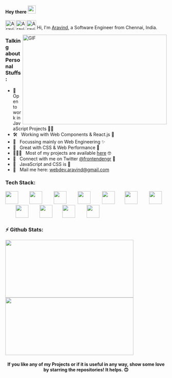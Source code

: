 #### Hey there <img src="https://media.giphy.com/media/hvRJCLFzcasrR4ia7z/giphy.gif" width="25px">

<a href="https://aravind.netlify.app/">
  <img align="left" alt="Aravind's Portfolio" width="30px" src="https://github.com/frontend-engineer/frontend-engineer/blob/main/assets/portfolio.png" />
</a>
<a href="https://twitter.com/frontendengr">
  <img align="left" alt="Aravind's Twitter" width="30px" src="https://github.com/frontend-engineer/frontend-engineer/blob/main/assets/twitter.png" />
</a>
<a href="https://www.linkedin.com/in/frontend-engineer/">
  <img align="left" alt="Aravind's LinkedIn" width="30px" src="https://github.com/frontend-engineer/frontend-engineer/blob/main/assets/linkedin.png" />
</a>

![]()
<br />

Hi, I'm [Aravind](https://aravind.netlify.app/), a Software Engineer from Chennai, India. 

  <img align="right" alt="GIF" src="https://github.com/frontend-engineer/frontend-engineer/blob/main/assets/workplace.gif?raw=true" width="450" height="280" />

### Talking about Personal Stuffs:

- 👯 &nbsp; Open to work in JavaScript Projects 🤞🏼
- 🛠 &nbsp; Working with Web Components & React.js 🤩
- 🎯 &nbsp; Focussing mainly on Web Engineering ✨
- 🚀 &nbsp; Great with CSS & Web Performance 🧐
- 👨🏻‍💻 &nbsp; Most of my projects are available [here](https://github.com/frontend-engineer?tab=repositories) 🤓
- 💬 &nbsp; Connect with me on Twitter [@frontendengr](https://twitter.com/frontendengr) 🤗
- 👾 &nbsp; JavaScript and CSS is 💛
- 📮 &nbsp; Mail me here: webdev.aravind@gmail.com

### Tech Stack:

<img src="https://github.com/frontend-engineer/frontend-engineer/blob/main/assets/html5-original.svg" width="40px">&nbsp;&nbsp;&nbsp;&nbsp;&nbsp;&nbsp;&nbsp;&nbsp;
<img src="https://github.com/frontend-engineer/frontend-engineer/blob/main/assets/css3-original.svg" width="40px">&nbsp;&nbsp;&nbsp;&nbsp;&nbsp;&nbsp;&nbsp;&nbsp;
<img src="https://github.com/frontend-engineer/frontend-engineer/blob/main/assets/javascript-original.svg" width="40px">&nbsp;&nbsp;&nbsp;&nbsp;&nbsp;&nbsp;&nbsp;&nbsp;
<img src="https://github.com/frontend-engineer/frontend-engineer/blob/main/assets/typescript-original.svg" width="40px">&nbsp;&nbsp;&nbsp;&nbsp;&nbsp;&nbsp;&nbsp;&nbsp;
<img src="https://github.com/frontend-engineer/frontend-engineer/blob/main/assets/react-original.svg" width="40px">&nbsp;&nbsp;&nbsp;&nbsp;&nbsp;&nbsp;&nbsp;
<img src="https://github.com/frontend-engineer/frontend-engineer/blob/main/assets/stenciljs-icon.svg" width="40px">&nbsp;&nbsp;&nbsp;&nbsp;&nbsp;&nbsp;&nbsp;&nbsp;
<img src="https://github.com/frontend-engineer/frontend-engineer/blob/main/assets/nodejs-original-wordmark.svg" width="40px">&nbsp;&nbsp;&nbsp;&nbsp;&nbsp;&nbsp;&nbsp;
<img src="https://github.com/frontend-engineer/frontend-engineer/blob/main/assets/sass-original.svg" width="40px">&nbsp;&nbsp;&nbsp;&nbsp;&nbsp;&nbsp;&nbsp;&nbsp;
<img src="https://github.com/frontend-engineer/frontend-engineer/blob/main/assets/graphql-icon.svg" width="40px">&nbsp;&nbsp;&nbsp;&nbsp;&nbsp;&nbsp;&nbsp;
<img src="https://github.com/frontend-engineer/frontend-engineer/blob/main/assets/webpack-original.svg" width="40px">&nbsp;&nbsp;&nbsp;&nbsp;&nbsp;&nbsp;&nbsp;&nbsp; 
<img src="https://github.com/frontend-engineer/frontend-engineer/blob/main/assets/mongodb-original.svg" width="40px">&nbsp;&nbsp;&nbsp;&nbsp;&nbsp;&nbsp;&nbsp;&nbsp;
<!-- <img src="https://github.com/frontend-engineer/frontend-engineer/blob/main/assets/aws-icon.svg" width="60px">&nbsp;&nbsp;&nbsp;&nbsp;&nbsp;&nbsp;&nbsp; -->
<!-- <img src="https://github.com/frontend-engineer/frontend-engineer/blob/main/assets/python-original.svg" width="40px">&nbsp;&nbsp;&nbsp;&nbsp;&nbsp;&nbsp;&nbsp;&nbsp;  -->
<!-- <img src="https://github.com/frontend-engineer/frontend-engineer/blob/main/assets/storybook-icon.svg" width="40px">&nbsp;&nbsp;&nbsp;&nbsp;&nbsp;&nbsp;&nbsp;&nbsp; -->
<!-- <img src="https://github.com/frontend-engineer/frontend-engineer/blob/main/assets/mysql-original-wordmark.svg" width="50px">&nbsp;&nbsp;&nbsp;&nbsp;&nbsp;&nbsp;&nbsp;&nbsp; -->

### ⚡️ Github Stats:

<div>
<img height="180em" width="400em" src="https://github-readme-stats.vercel.app/api/top-langs/?username=frontend-engineer&show_icons=true&hide_border=false&theme=dracula&layout=compact&langs_count=4" />
<img height="180em" width="400em" src="https://github-readme-stats.vercel.app/api?username=frontend-engineer&show_icons=true&hide_border=false&theme=dracula" />
</div>

<div align="center">

#### If you like any of my Projects or if it is useful in any way, show some love by starring the repositories! It helps. 🙃

</div>
